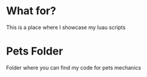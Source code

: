 # What for? 
This is a place where I showcase my luau scripts 

# Pets Folder
Folder where you can find my code for pets mechanics
